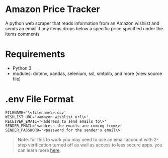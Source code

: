 # Amazon Price Tracker

A python web scraper that reads information from an Amazon wishlist and sends an email if any items drops below a specific price specified under the items comments

# Requirements

- Python 3
- modules: dotenv, pandas, selenium, ssl, smtplib, and more (view source file)

# .env File Format

```
FILENAME='\<filename\>.csv'
WISHLIST_URL='<amazon wishlist url\>'
RECEIVER_EMAIL='<address to send emails to\>'
SENDER_EMAIL='<address the emails are coming from\>'
SENDER_PASSWORD='<password for the sender's email\>'
```

> Note: for this to work you may need to use an email account with 2-step verification turned off as well as access to less secure apps. you can learn more [here](https://support.google.com/accounts/answer/6010255?p=less-secure-apps&hl=en&visit_id=637561037754636750-284641031&rd=1).